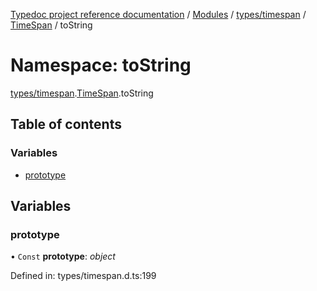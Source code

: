 [Typedoc project reference documentation](../README.md) / [Modules](../modules.md) / [types/timespan](types_timespan.md) / [TimeSpan](types_timespan.timespan.md) / toString

# Namespace: toString

[types/timespan](types_timespan.md).[TimeSpan](types_timespan.timespan.md).toString

## Table of contents

### Variables

- [prototype](types_timespan.timespan.tostring.md#prototype)

## Variables

### prototype

• `Const` **prototype**: *object*

Defined in: types/timespan.d.ts:199
